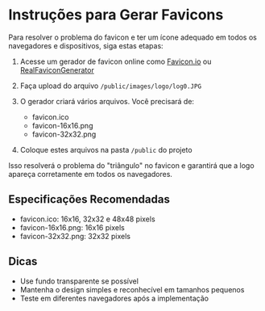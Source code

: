 # Instruções para Gerar Favicons

Para resolver o problema do favicon e ter um ícone adequado em todos os navegadores e dispositivos, siga estas etapas:

1. Acesse um gerador de favicon online como [Favicon.io](https://favicon.io/) ou [RealFaviconGenerator](https://realfavicongenerator.net/)

2. Faça upload do arquivo `/public/images/logo/log0.JPG`

3. O gerador criará vários arquivos. Você precisará de:
   - favicon.ico
   - favicon-16x16.png
   - favicon-32x32.png

4. Coloque estes arquivos na pasta `/public` do projeto

Isso resolverá o problema do "triângulo" no favicon e garantirá que a logo apareça corretamente em todos os navegadores.

## Especificações Recomendadas

- favicon.ico: 16x16, 32x32 e 48x48 pixels
- favicon-16x16.png: 16x16 pixels
- favicon-32x32.png: 32x32 pixels

## Dicas

- Use fundo transparente se possível
- Mantenha o design simples e reconhecível em tamanhos pequenos
- Teste em diferentes navegadores após a implementação 
